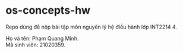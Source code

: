 # os-concepts-hw
Repo dùng để nộp bài tập môn nguyên lý hệ điều hành lớp INT2214 4.

Họ và tên: Phạm Quang Minh.<br>
Mã sinh viên: 21020359.
